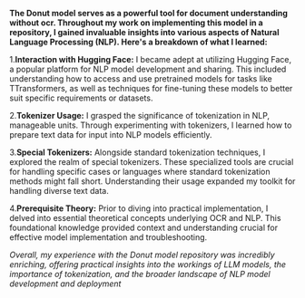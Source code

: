 **The Donut model serves as a powerful tool for document understanding without ocr. Throughout my work on implementing this model in a repository, I gained invaluable insights into various aspects of Natural Language Processing (NLP). Here's a breakdown of what I learned:**

1.**Interaction with Hugging Face:** I became adept at utilizing Hugging Face, a popular platform for NLP model development and sharing. This included understanding how to access and use pretrained models for tasks like TTransformers, as well as techniques for fine-tuning these models to better suit specific requirements or datasets.


2.**Tokenizer Usage:** I grasped the significance of tokenization in NLP,  manageable units. Through experimenting with tokenizers, I learned how to prepare text data for input into NLP models efficiently.


3.**Special Tokenizers:** Alongside standard tokenization techniques, I explored the realm of special tokenizers. These specialized tools are crucial for handling specific cases or languages where standard tokenization methods might fall short. Understanding their usage expanded my toolkit for handling diverse text data.


4.**Prerequisite Theory:** Prior to diving into practical implementation, I delved into essential theoretical concepts underlying OCR and NLP. This foundational knowledge provided context and understanding crucial for effective model implementation and troubleshooting.


*Overall, my experience with the Donut model repository was incredibly enriching, offering practical insights into the workings of LLM models, the importance of tokenization, and the broader landscape of NLP model development and deployment*
